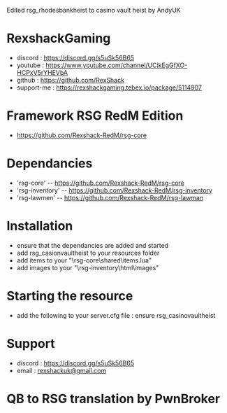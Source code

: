Edited rsg_rhodesbankheist to casino vault heist
by AndyUK


# RexshackGaming
- discord : https://discord.gg/s5uSk56B65
- youtube : https://www.youtube.com/channel/UCikEgGfXO-HCPxV5rYHEVbA
- github : https://github.com/RexShack
- support-me : https://rexshackgaming.tebex.io/package/5114907

# Framework RSG RedM Edition
- https://github.com/Rexshack-RedM/rsg-core

# Dependancies
- 'rsg-core' -- https://github.com/Rexshack-RedM/rsg-core
- 'rsg-inventory' -- https://github.com/Rexshack-RedM/rsg-inventory
- 'rsg-lawmen' -- https://github.com/Rexshack-RedM/rsg-lawman

# Installation
- ensure that the dependancies are added and started
- add rsg_casionvaultheist to your resources folder
- add items to your "\rsg-core\shared\items.lua"
- add images to your "\rsg-inventory\html\images"

# Starting the resource
- add the following to your server.cfg file : ensure rsg_casinovaultheist

# Support
- discord : https://discord.gg/s5uSk56B65
- email : rexshackuk@gmail.com


# QB to RSG translation by PwnBroker
